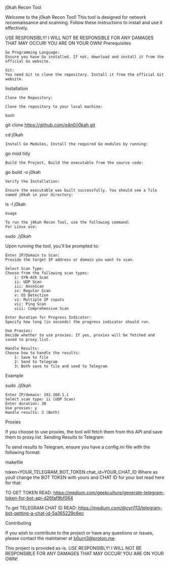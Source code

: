 j0kah Recon Tool

Welcome to the j0kah Recon Tool! This tool is designed for network reconnaissance and scanning. Follow these instructions to install and use it effectively.

USE RESPONSIBLY! I WILL NOT BE RESPONSIBLE FOR ANY DAMAGES THAT MAY OCCUR! YOU ARE ON YOUR OWN!
Prerequisites

    Go Programming Language:
    Ensure you have Go installed. If not, download and install it from the official Go website.

    Git:
    You need Git to clone the repository. Install it from the official Git website.

Installation

    Clone the Repository:

    Clone the repository to your local machine:

    bash

git clone https://github.com/q4n0/j0kah.git

cd j0kah

    Install Go Modules, Install the required Go modules by running:

go mod tidy

    Build the Project, Build the executable from the source code:

go build -o j0kah

    Verify the Installation:

    Ensure the executable was built successfully. You should see a file named j0kah in your directory:



ls -l j0kah

    Usage

    To run the j0kah Recon Tool, use the following command:
    For Linux use:

sudo ./j0kah  


Upon running the tool, you'll be prompted to:

    Enter IP/Domain to Scan:
    Provide the target IP address or domain you want to scan.

    Select Scan Type:
    Choose from the following scan types:
        i: SYN-ACK Scan
        ii: UDP Scan
        iii: AnonScan
        iv: Regular Scan
        v: OS Detection
        vi: Multiple IP inputs
        vii: Ping Scan
        viii: Comprehensive Scan

    Enter Duration for Progress Indicator:
    Specify how long (in seconds) the progress indicator should run.

    Use Proxies:
    Decide whether to use proxies. If yes, proxies will be fetched and saved to proxy.list.

    Handle Results:
    Choose how to handle the results:
        1: Save to file
        2: Send to Telegram
        3: Both save to file and send to Telegram

Example



sudo ./j0kah

    Enter IP/domain: 192.168.1.1
    Select scan type: ii (UDP Scan)
    Enter duration: 30
    Use proxies: y
    Handle results: 3 (Both)

Proxies

If you choose to use proxies, the tool will fetch them from this API and save them to proxy.list.
Sending Results to Telegram

To send results to Telegram, ensure you have a config.ini file with the following format:

makefile

token=YOUR_TELEGRAM_BOT_TOKEN
chat_id=YOUR_CHAT_ID
Where as youll change the BOT TOKEN with yours and CHAT ID for your bot read here for that: 

TO GET TOKEN READ:
https://medium.com/geekculture/generate-telegram-token-for-bot-api-d26faf9bf064

To get TELEGRAM CHAT ID READ:
https://medium.com/@cyri113/telegram-bot-getting-a-chat-id-5a365229c6ec

Contributing

If you wish to contribute to the project or have any questions or issues, please contact the maintainer at b0urn3@proton.me.

This project is provided as-is. USE RESPONSIBLY! I WILL NOT BE RESPONSIBLE FOR ANY DAMAGES THAT MAY OCCUR! YOU ARE ON YOUR OWN!
